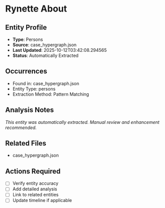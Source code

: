# Rynette About

## Entity Profile
- **Type**: Persons
- **Source**: case_hypergraph.json
- **Last Updated**: 2025-10-12T03:42:08.294565
- **Status**: Automatically Extracted

## Occurrences
- Found in: case_hypergraph.json
- Entity Type: persons
- Extraction Method: Pattern Matching

## Analysis Notes
*This entity was automatically extracted. Manual review and enhancement recommended.*

## Related Files
- case_hypergraph.json

## Actions Required
- [ ] Verify entity accuracy
- [ ] Add detailed analysis
- [ ] Link to related entities
- [ ] Update timeline if applicable
